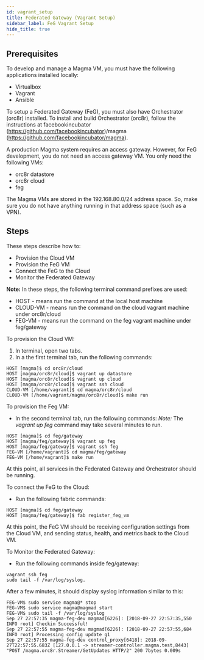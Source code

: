 ```yaml
---
id: vagrant_setup
title: Federated Gateway (Vagrant Setup)
sidebar_label: FeG Vagrant Setup
hide_title: true
---
```

## Prerequisites

To develop and manage a Magma VM, you must have the following applications installed locally:

* Virtualbox
* Vagrant
* Ansible

To setup a Federated Gateway (FeG), you must also have Orchestrator (orc8r) installed. To install and build Orchestrator (orc8r), follow the instructions at facebookincubator (https://github.com/facebookincubator)/magma (https://github.com/facebookincubator/magma).

A production Magma system requires an access gateway. However, for FeG development, you do not need an access gateway VM. You only need the following VMs:

* orc8r datastore
* orc8r cloud
* feg

The Magma VMs are stored in the 192.168.80.0/24 address space. So, make sure you do not have anything running in that address space (such as a VPN).

## Steps

These steps describe how to:

* Provision the Cloud VM
* Provision the FeG VM
* Connect the FeG to the Cloud
* Monitor the Federated Gateway

**Note:** In these steps, the following terminal command prefixes are used:

* HOST - means run the command at the local host machine
* CLOUD-VM - means run the command on the cloud vagrant machine under orc8r/cloud
* FEG-VM - means run the command on the feg vagrant machine under feg/gateway


To provision the Cloud VM:

1. In terminal, open two tabs.
2. In a the first terminal tab, run the following commands:

``HOST [magma]$ cd orc8r/cloud``<br>
``HOST [magma/orc8r/cloud]$ vagrant up datastore``<br>
``HOST [magma/orc8r/cloud]$ vagrant up cloud``<br>
``HOST [magma/orc8r/cloud]$ vagrant ssh cloud``<br>
``CLOUD-VM [/home/vagrant]$ cd magma/orc8r/cloud``<br>
``CLOUD-VM [/home/vagrant/magma/orc8r/cloud]$ make run``<br>

To provision the Feg VM:

* In the second terminal tab, run the following commands:
    *Note:* The *vagrant up feg* command may take several minutes to run.

``HOST [magma]$ cd feg/gateway``<br>
``HOST [magma/feg/gateway]$ vagrant up feg``<br>
``HOST [magma/feg/gateway]$ vagrant ssh feg``<br>
``FEG-VM [/home/vagrant]$ cd magma/feg/gateway``<br>
``FEG-VM [/home/vagrant]$ make run``<br>

At this point, all services in the Federated Gateway and Orchestrator should be running.

To connect the FeG to the Cloud:

* Run the following fabric commands:

``HOST [magma]$ cd feg/gateway``<br>
``HOST [magma/feg/gateway]$ fab register_feg_vm``

At this point, the FeG VM should be receiving configuration settings from the
Cloud VM, and sending status, health, and metrics back to the Cloud VM.

To Monitor the Federated Gateway:

* Run the following commands inside feg/gateway:

``vagrant ssh feg``<br>
``sudo tail -f /var/log/syslog. ``

After a few minutes, it should display syslog information similar to this:

``FEG-VM$ sudo service magma@* stop``<br>
``FEG-VM$ sudo service magma@magmad start``<br>
``FEG-VM$ sudo tail -f /var/log/syslog``<br>
``Sep 27 22:57:35 magma-feg-dev magmad[6226]: [2018-09-27 22:57:35,550 INFO root] Checkin Successful!``<br>
``Sep 27 22:57:55 magma-feg-dev magmad[6226]: [2018-09-27 22:57:55,684 INFO root] Processing config update g1``<br>
``Sep 27 22:57:55 magma-feg-dev control_proxy[6418]: 2018-09-27T22:57:55.683Z [127.0.0.1 -> streamer-controller.magma.test,8443] "POST /magma.orc8r.Streamer/GetUpdates HTTP/2" 200 7bytes 0.009s``



```
